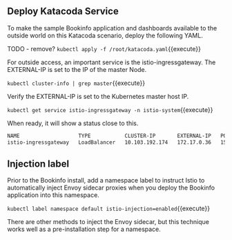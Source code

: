 ## Deploy Katacoda Service

To make the sample Bookinfo application and dashboards available to the outside world on this Katacoda scenario, deploy the following YAML.

TODO - remove?
`kubectl apply -f /root/katacoda.yaml`{{execute}}

For outside access, an important service is the istio-ingressgateway. The EXTERNAL-IP is set to the IP of the master Node.

`kubectl cluster-info | grep master`{{execute}}

Verify the EXTERNAL-IP is set to the Kubernetes master host IP.

`kubectl get service istio-ingressgateway -n istio-system`{{execute}}

When ready, it will show a status close to this.

```bash
NAME                   TYPE           CLUSTER-IP       EXTERNAL-IP   PORT(S)                         AGE
istio-ingressgateway   LoadBalancer   10.103.192.174   172.17.0.36   15021:31042/TCP,80:30136/TCP,443:32460/TCP,31400:31798/TCP,15443:30927/TCP   6m51s
```

## Injection label

Prior to the Bookinfo install, add a namespace label to instruct Istio to automatically inject Envoy sidecar proxies when you deploy the Bookinfo application into this namespace.

`kubectl label namespace default istio-injection=enabled`{{execute}}

There are other methods to inject the Envoy sidecar, but this technique works well as a pre-installation step for a namespace.
